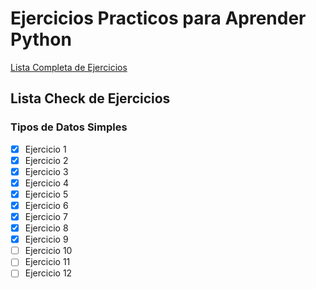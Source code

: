 # Ejercicios Practicos para Aprender Python

[Lista Completa de Ejercicios](https://aprendeconalf.es/docencia/python/ejercicios/)

## Lista Check de Ejercicios

  ### Tipos de Datos Simples
  - [X] Ejercicio 1
  - [X] Ejercicio 2
  - [X] Ejercicio 3
  - [X] Ejercicio 4
  - [X] Ejercicio 5
  - [X] Ejercicio 6
  - [X] Ejercicio 7
  - [X] Ejercicio 8
  - [X] Ejercicio 9
  - [ ] Ejercicio 10
  - [ ] Ejercicio 11
  - [ ] Ejercicio 12